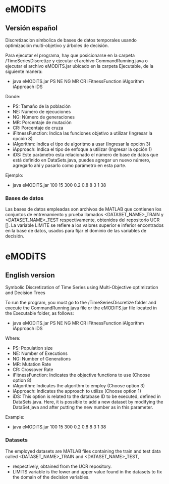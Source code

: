 # eMODiTS
## Versión español
Discretizacion símbolica de bases de datos temporales usando optimización multi-objetivo y árboles de decisión.

Para ejecutar el programa, hay que posicionarse en la carpeta /TimeSeriesDiscretize y ejecutar el archivo CommandRunning.java o ejecutar el archivo eMODiTS.jar ubicado en la carpeta Ejecutable, de la siguiente manera:

  * java eMODiTS.jar PS NE NG MR CR iFitnessFunction iAlgorithm iApproach iDS

Donde:
  * PS: Tamaño de la población
  * NE: Número de ejecuciones
  * NG: Número de generaciones
  * MR: Porcentaje de mutación
  * CR: Porcentaje de cruza
  * iFitnessFunction: Indica las funciones objetivo a utilizar (Ingresar la opción 8)
  * iAlgorithm: Indica el tipo de algoritmo a usar (Ingresar la opción 3)
  * iApproach: Indica el tipo de enfoque a utilizar (Ingresar la opción 1)
  * iDS: Este parámetro esta relacionado el número de base de datos que está definido en DataSets.java, puedes agregar un nuevo número, agregarlo ahí y pasarlo como parámetro en esta parte.

Ejemplo:
  * java eMODiTS.jar 100 15 300 0.2 0.8 8 3 1 38

### Bases de datos
Las bases de datos empleadas son archivos de MATLAB que contienen los conjuntos de entrenamiento y prueba llamados <DATASET_NAME>_TRAIN y <DATASET_NAME>_TEST respectivamente, obtenidos del repositorio UCR []. 
La variable LIMITE se refiere a los valores superior e inferior encontrados en la base de datos, usados para fijar el dominio de las variables de decisión.
# eMODiTS
## English version
Symbolic Discretization of Time Series using Multi-Objective optimization and Decision Trees

To run the program, you must go to the /TimeSeriesDiscretize folder and execute the CommandRunning.java file or the eMODiTS.jar file located in the Executable folder, as follows:

  * java eMODiTS.jar PS NE NG MR CR iFitnessFunction iAlgorithm iApproach iDS

Where:
  * PS: Population size
  * NE: Number of Executions
  * NG: Number of Generations
  * MR: Mutation Rate
  * CR: Crossover Rate
  * iFitnessFunction: Indicates the objective functions to use (Choose option 8)
  * iAlgorithm: Indicates the algorithm to employ (Choose option 3)
  * iApproach: Indicates the approach to utilize (Choose option 1)
  * iDS: This option is related to the database ID to be executed, defined in DataSets.java. Here, it is possible to add a new dataset by modifying the DataSet.java and after putting the new number as in this parameter.
  
Example:
  * java eMODiTS.jar 100 15 300 0.2 0.8 8 3 1 38  

### Datasets
The employed datasets are MATLAB files containing the train and test data called <DATASET_NAME>_TRAIN and <DATASET_NAME>_TEST, 
 * respectively, obtained from the UCR repository. 
 * LIMITS variable is the lower and upper value found in the datasets to fix the domain of the decision variables.
  
